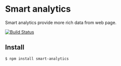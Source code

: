 # Smart analytics
Smart analytics provide more rich data from web page.

[![Build Status](https://travis-ci.org/norux/smart-analytics.svg?branch=master)](https://travis-ci.org/norux/smart-analytics)

## Install
```bash
$ npm install smart-analytics
```

